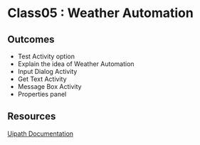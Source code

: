 # Class05 : Weather Automation

## Outcomes

- Test Activity option 
- Explain the idea of Weather Automation
- Input Dialog Activity
- Get Text Activity
- Message Box Activity
- Properties panel 


## Resources

[Uipath Documentation](https://docs.uipath.com/)
